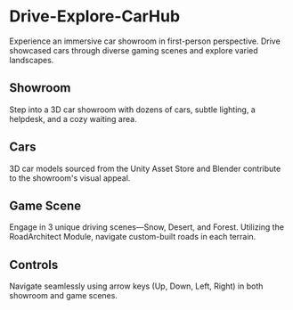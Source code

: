 # Drive-Explore-CarHub
Experience an immersive car showroom in first-person perspective. Drive showcased cars through diverse gaming scenes and explore varied landscapes.

## Showroom
Step into a 3D car showroom with dozens of cars, subtle lighting, a helpdesk, and a cozy waiting area.

## Cars
3D car models sourced from the Unity Asset Store and Blender contribute to the showroom's visual appeal.

## Game Scene
Engage in 3 unique driving scenes—Snow, Desert, and Forest. Utilizing the RoadArchitect Module, navigate custom-built roads in each terrain.

## Controls
Navigate seamlessly using arrow keys (Up, Down, Left, Right) in both showroom and game scenes.



